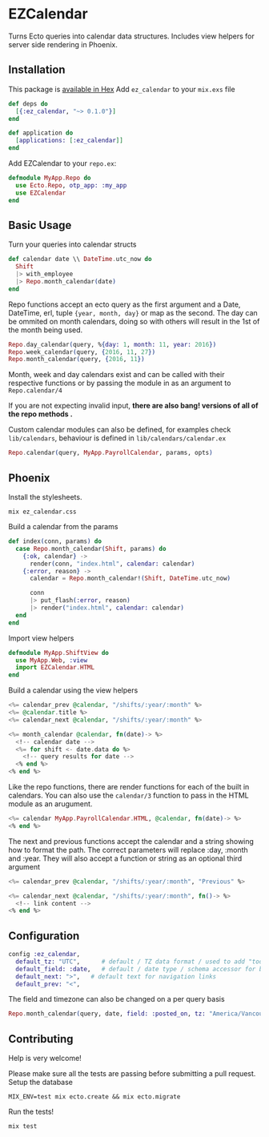 # EZCalendar

Turns Ecto queries into calendar data structures. Includes view helpers for server side rendering in Phoenix. 

## Installation

This package is [available in Hex](https://hex.pm/packages/ez_calendar)
Add `ez_calendar` to your `mix.exs` file
```elixir
def deps do
  [{:ez_calendar, "~> 0.1.0"}]
end

def application do
  [applications: [:ez_calendar]]
end
```

Add EZCalendar to your `repo.ex`:
```elixir
defmodule MyApp.Repo do
  use Ecto.Repo, otp_app: :my_app
  use EZCalendar
end
```

## Basic Usage
Turn your queries into calendar structs 
```elixir
def calendar date \\ DateTime.utc_now do
  Shift
  |> with_employee
  |> Repo.month_calendar(date)
end
```
Repo functions accept an ecto query as the first argument and a Date, DateTime, erl, tuple `{year, month, day}` or map as the second. The day can be ommited on month calendars, doing so with others will result in the 1st of the month being used.
```elixir
Repo.day_calendar(query, %{day: 1, month: 11, year: 2016})
Repo.week_calendar(query, {2016, 11, 27})
Repo.month_calendar(query, {2016, 11})
```

Month, week and day calendars exist and can be called with their respective functions or by passing the module in as an argument to `Repo.calendar/4`

If you are not expecting invalid input, **there are also bang! versions of all of the repo methods .**

Custom calendar modules can also be defined, for examples check `lib/calendars`, behaviour is defined in `lib/calendars/calendar.ex`
```elixir
Repo.calendar(query, MyApp.PayrollCalendar, params, opts)
```

## Phoenix

Install the stylesheets.

```
mix ez_calendar.css
```

Build a calendar from the params
```elixir
def index(conn, params) do
  case Repo.month_calendar(Shift, params) do
    {:ok, calendar} ->
      render(conn, "index.html", calendar: calendar)
    {:error, reason} ->
      calendar = Repo.month_calendar!(Shift, DateTime.utc_now)

      conn
      |> put_flash(:error, reason)
      |> render("index.html", calendar: calendar)
  end
end
```

Import view helpers
```elixir
defmodule MyApp.ShiftView do
  use MyApp.Web, :view
  import EZCalendar.HTML
end
```

Build a calendar using the view helpers
```eex
<%= calendar_prev @calendar, "/shifts/:year/:month" %>
<%= @calendar.title %>
<%= calendar_next @calendar, "/shifts/:year/:month" %>

<%= month_calendar @calendar, fn(date)-> %>
  <!-- calendar date -->
  <%= for shift <- date.data do %>
    <!-- query results for date -->
  <% end %> 
<% end %> 
```
Like the repo functions, there are render functions for each of the built in calendars. You can also use the `calendar/3` function to pass in the HTML module as an arugument.
```eex
<%= calendar MyApp.PayrollCalendar.HTML, @calendar, fn(date)-> %>
<% end %>
```

The next and previous functions accept the calendar and a string showing how to format the path. The correct parameters will replace :day, :month and :year. 
They will also accept a function or string as an optional third argument
```eex
<%= calendar_prev @calendar, "/shifts/:year/:month", "Previous" %>

<%= calendar_next @calendar, "/shifts/:year/:month", fn()-> %>
  <!-- link content -->
<% end %>
```

## Configuration
```elixir
config :ez_calendar, 
  default_tz: "UTC",      # default / TZ data format / used to add "today" flag
  default_field: :date,   # default / date type / schema accessor for building calendar structs
  default_next: ">",   # default text for navigation links
  default_prev: "<",   
```
The field and timezone can also be changed on a per query basis
```elixir
Repo.month_calendar(query, date, field: :posted_on, tz: "America/Vancouver")
```

## Contributing
Help is very welcome!

Please make sure all the tests are passing before submitting a pull request.
Setup the database
```
MIX_ENV=test mix ecto.create && mix ecto.migrate
```
Run the tests!
```
mix test
```